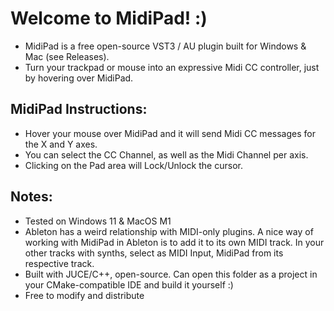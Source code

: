 # Welcome to MidiPad! :)

* MidiPad is a free open-source VST3 / AU plugin built for Windows & Mac (see Releases).
* Turn your trackpad or mouse into an expressive Midi CC controller, just by hovering over MidiPad.


## MidiPad Instructions:
* Hover your mouse over MidiPad and it will send Midi CC messages for the X and Y axes. 
* You can select the CC Channel, as well as the Midi Channel per axis.
* Clicking on the Pad area will Lock/Unlock the cursor.


## Notes:

* Tested on Windows 11 & MacOS M1
* Ableton has a weird relationship with MIDI-only plugins.
A nice way of working with MidiPad in Ableton is to add it to its own MIDI track.
In your other tracks with synths, select as MIDI Input, MidiPad from its respective track.
* Built with JUCE/C++, open-source. Can open this folder as a project in your CMake-compatible IDE and build it yourself :)
* Free to modify and distribute
